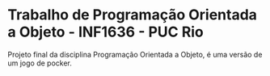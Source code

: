# Trabalho de Programação Orientada a Objeto - INF1636 - PUC Rio

Projeto final da disciplina Programação Orientada a Objeto, é uma versão de um jogo de pocker. 
